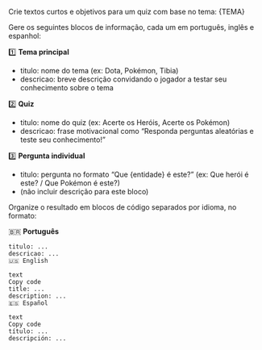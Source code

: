 Crie textos curtos e objetivos para um quiz com base no tema: {TEMA}

Gere os seguintes blocos de informação, cada um em português, inglês e espanhol:

1️⃣ **Tema principal**
- titulo: nome do tema (ex: Dota, Pokémon, Tibia)
- descricao: breve descrição convidando o jogador a testar seu conhecimento sobre o tema

2️⃣ **Quiz**
- titulo: nome do quiz (ex: Acerte os Heróis, Acerte os Pokémon)
- descricao: frase motivacional como “Responda perguntas aleatórias e teste seu conhecimento!”

3️⃣ **Pergunta individual**
- titulo: pergunta no formato “Que {entidade} é este?” (ex: Que herói é este? / Que Pokémon é este?)
- (não incluir descrição para este bloco)

Organize o resultado em blocos de código separados por idioma, no formato:

🇧🇷 **Português**
```text
titulo: ...
descricao: ...
🇺🇸 English

text
Copy code
title: ...
description: ...
🇪🇸 Español

text
Copy code
título: ...
descripción: ...